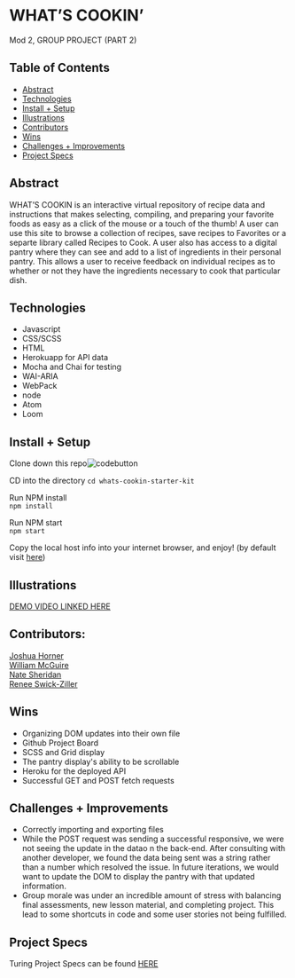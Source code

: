
# WHAT’S COOKIN’  
Mod 2, GROUP PROJECT (PART 2)

## Table of Contents  
 - [Abstract](#abstract)  
 - [Technologies](#technologies)
 - [Install + Setup](#set-up)  
 - [Illustrations](#illustrations)    
 - [Contributors](#contributors)  
 - [Wins](#wins)  
 - [Challenges + Improvements](#challenges-+-Improvements)  
 - [Project Specs](#project-specs) 
  
## Abstract  

WHAT’S COOKIN is an interactive virtual repository of recipe data and instructions that makes selecting, compiling, and preparing your favorite foods as easy as a click of the mouse or a touch of the thumb! A user can use this site to browse a collection of recipes, save recipes to Favorites or a separte library called Recipes to Cook. A user also has access to a digital pantry where they can see and add to a list of ingredients in their personal pantry. This allows a user to receive feedback on individual recipes as to whether or not they have the ingredients necessary to cook that particular dish. 
 
## Technologies  

 - Javascript
 - CSS/SCSS
 - HTML
 - Herokuapp for API data
 - Mocha and Chai for testing
 - WAI-ARIA
 - WebPack
 - node
 - Atom
 - Loom 

## Install + Setup 

Clone down this repo![codebutton](https://i.imgur.com/j8vOD1D.png)

CD into the directory 
`cd whats-cookin-starter-kit`

Run NPM install  
`npm install`

Run NPM start  
`npm start`

Copy the local host info into your internet browser, and enjoy!
(by default visit [here](http://localhost:8080))

## Illustrations  

[DEMO VIDEO LINKED HERE](https://youtu.be/T93U62cjrhE)

## Contributors:  

[Joshua Horner](https://github.com/jphorner)  
[William McGuire](https://github.com/wmcguire18)  
[Nate Sheridan](https://github.com/natesheridan)  
[Renee Swick-Ziller](https://github.com/reneeswick)

## Wins  

 - Organizing DOM updates into their own file 
 - Github Project Board
 - SCSS and Grid display
 - The pantry display's ability to be scrollable
 - Heroku for the deployed API
 - Successful GET and POST fetch requests

## Challenges + Improvements  

 - Correctly importing and exporting files 
 - While the POST request was sending a successful responsive, we were not seeing the update in the datao n the back-end. After consulting with another developer, we found the data being sent was a string rather than a number which resolved the issue. In future iterations, we would want to update the DOM to display the pantry with that updated information.
 - Group morale was under an incredible amount of stress with balancing final assessments, new lesson material, and completing project. This lead to some shortcuts     in code and some user stories not being fulfilled. 

## Project Specs
Turing Project Specs can be found [HERE](https://frontend.turing.edu/projects/whats-cookin-part-one.html)


